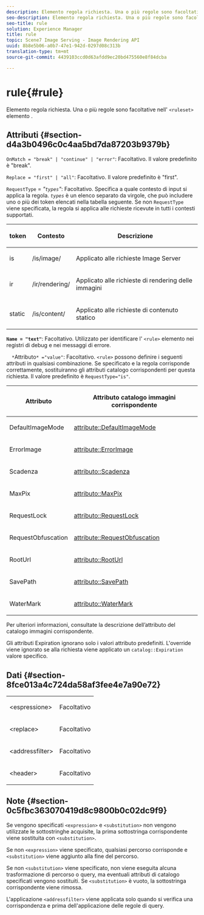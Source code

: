 ```yaml
---
description: Elemento regola richiesta. Una o più regole sono facoltative nell'elemento <ruleset>.
seo-description: Elemento regola richiesta. Una o più regole sono facoltative nell'elemento <ruleset>.
seo-title: rule
solution: Experience Manager
title: rule
topic: Scene7 Image Serving - Image Rendering API
uuid: 8b8e5b06-a0b7-47e1-942d-0297d08c313b
translation-type: tm+mt
source-git-commit: 4439103ccd0d63afdd9ec20bd475560e8f84dcba

---
```



# rule{#rule}

Elemento regola richiesta. Una o più regole sono facoltative nell&#39; `<ruleset>` elemento .

## Attributi {#section-d4a3b0496c0c4aa5bd7da87203b9379b}

`OnMatch = "break" | "continue" | "error"`: Facoltativo. Il valore predefinito è &quot;break&quot;.

`Replace = "first" | "all"`: Facoltativo. Il valore predefinito è &quot;first&quot;.

`RequestType` = *&quot;`types`&quot;*: Facoltativo. Specifica a quale contesto di input si applica la regola. *`types`* è un elenco separato da virgole, che può includere uno o più dei token elencati nella tabella seguente. Se non `RequestType` viene specificata, la regola si applica alle richieste ricevute in tutti i contesti supportati.

<table id="table_4935E1ED03624DA6AF3F8DC9AAA10237"> 
 <thead> 
  <tr> 
   <th class="entry"> <p><b>token</b> </p> </th> 
   <th class="entry"> <p><b>Contesto</b> </p> </th> 
   <th class="entry"> <p><b>Descrizione</b> </p> </th> 
  </tr> 
 </thead>
 <tbody> 
  <tr> 
   <td> <p> <span class="codeph"> is</span> </p> </td> 
   <td> <p> <span class="filepath"> /is/image/</span> </p> </td> 
   <td> <p>Applicato alle richieste Image Server </p> </td> 
  </tr> 
  <tr> 
   <td> <p> <span class="codeph"> ir</span> </p> </td> 
   <td> <p> <span class="filepath"> /ir/rendering/</span> </p> </td> 
   <td> <p>Applicato alle richieste di rendering delle immagini </p> </td> 
  </tr> 
  <tr> 
   <td> <p> <span class="codeph"> static</span> </p> </td> 
   <td> <p> <span class="filepath"> /is/content/</span> </p> </td> 
   <td> <p>Applicato alle richieste di contenuto statico </p> </td> 
  </tr> 
 </tbody> 
</table>

**`Name = "text"`**: Facoltativo. Utilizzato per identificare l&#39; `<rule>` elemento nei registri di debug e nei messaggi di errore.

`  *`Attributo`* ="value"`: Facoltativo. `<rule>` possono definire i seguenti attributi in qualsiasi combinazione. Se specificato e la regola corrisponde correttamente, sostituiranno gli attributi catalogo corrispondenti per questa richiesta. Il valore predefinito è `RequestType="is"`.

<table id="table_67AED5BEADDF4DAC99B5EF46438C1ABC"> 
 <thead> 
  <tr> 
   <th class="entry"> <b> <span class="varname"> Attributo </span></b> </th> 
   <th class="entry"> <p>Attributo catalogo immagini corrispondente </p> </th> 
  </tr> 
 </thead>
 <tbody> 
  <tr> 
   <td> <p> <span class="codeph"> DefaultImageMode</span> </p> </td> 
   <td> <p><a href="../../../../../is-api/image-catalog/image-serving-api-ref/c-image-catalog-reference/c-attributes-reference/r-defaultimagemode.md#reference-8a996af162f84e46bbe9e6e0d4e26782" type="reference" format="dita" scope="local"> attribute::DefaultImageMode</a> </p> </td> 
  </tr> 
  <tr> 
   <td> <p> <span class="codeph"> ErrorImage</span> </p> </td> 
   <td> <p><a href="../../../../../is-api/image-catalog/image-serving-api-ref/c-image-catalog-reference/c-attributes-reference/r-errorimage.md#reference-c494d5d8b2584fe3800f35baabd0292c" type="reference" format="dita" scope="local"> attribute::ErrorImage</a> </p> </td> 
  </tr> 
  <tr> 
   <td> <p> <span class="codeph"> Scadenza</span> </p> </td> 
   <td> <p> <a href="../../../../../is-api/image-catalog/image-serving-api-ref/c-image-catalog-reference/c-attributes-reference/r-expiration.md#reference-a0bf4686425d4e00b8014c4950fb62b7" type="reference" format="dita" scope="local"> attributo::Scadenza</a> </p> </td> 
  </tr> 
  <tr> 
   <td> <p> <span class="codeph"> MaxPix</span> </p> </td> 
   <td> <p><a href="../../../../../is-api/image-catalog/image-serving-api-ref/c-image-catalog-reference/c-attributes-reference/r-maxpix.md#reference-e167d396ac794079ba8b5e6eb16eeda5" type="reference" format="dita" scope="local"> attributo::MaxPix </a> </p> </td> 
  </tr> 
  <tr> 
   <td> <p> <span class="codeph"> RequestLock</span> </p> </td> 
   <td> <p> <a href="../../../../../is-api/image-catalog/image-serving-api-ref/c-image-catalog-reference/c-attributes-reference/r-requestlock.md#reference-8bbe2f581be847d3b9fa123e8e5e94b0" type="reference" format="dita" scope="local"> attributo::RequestLock</a> </p> </td> 
  </tr> 
  <tr> 
   <td> <p> <span class="codeph"> RequestObfuscation</span> </p> </td> 
   <td> <p> <a href="../../../../../is-api/image-catalog/image-serving-api-ref/c-image-catalog-reference/c-attributes-reference/r-requestobfuscation.md#reference-730a3330253343f893419ebd52baf0bd" type="reference" format="dita" scope="local"> attribute::RequestObfuscation</a> </p> </td> 
  </tr> 
  <tr> 
   <td> <p> <span class="codeph"> RootUrl</span> </p> </td> 
   <td> <p> <a href="../../../../../is-api/image-catalog/image-serving-api-ref/c-image-catalog-reference/c-attributes-reference/r-rooturl.md#reference-3b0e43881020409cbe642366913cf137" type="reference" format="dita" scope="local"> attributo::RootUrl</a> </p> </td> 
  </tr> 
  <tr> 
   <td> <p> <span class="codeph"> SavePath</span> </p> </td> 
   <td> <p> <a href="../../../../../is-api/image-catalog/image-serving-api-ref/c-image-catalog-reference/c-attributes-reference/r-savepath.md#reference-9c4686dc153b41d8a0751cde83615432" type="reference" format="dita" scope="local"> attributo::SavePath</a> </p> </td> 
  </tr> 
  <tr> 
   <td> <p> <span class="codeph"> WaterMark</span> </p> </td> 
   <td> <p><a href="../../../../../is-api/image-catalog/image-serving-api-ref/c-image-catalog-reference/c-attributes-reference/r-watermark.md#reference-942b50acb2dd43a5ae498dc41ea9ac9b" type="reference" format="dita" scope="local"> attributo::WaterMark</a> </p> </td> 
  </tr> 
 </tbody> 
</table>

Per ulteriori informazioni, consultate la descrizione dell’attributo del catalogo immagini corrispondente.

Gli attributi Expiration ignorano solo i valori attributo predefiniti. L&#39;override viene ignorato se alla richiesta viene applicato un `catalog::Expiration` valore specifico.

## Dati {#section-8fce013a4c724da58af3fee4e7a90e72}

<table id="simpletable_4F1C03671DA942A3A332B2C686A63C52"> 
 <tr class="strow"> 
  <td class="stentry"> <p><span class="codeph"> &lt;espressione&gt;</span> </p></td> 
  <td class="stentry"> <p>Facoltativo </p></td> 
 </tr> 
 <tr class="strow"> 
  <td class="stentry"> <p><span class="codeph"> &lt;replace&gt;</span> </p></td> 
  <td class="stentry"> <p>Facoltativo </p></td> 
 </tr> 
 <tr class="strow"> 
  <td class="stentry"> <p><span class="codeph"> &lt;addressfilter&gt;</span> </p></td> 
  <td class="stentry"> <p>Facoltativo </p></td> 
 </tr> 
 <tr class="strow"> 
  <td class="stentry"> <p><span class="codeph"> &lt;header&gt;</span> </p></td> 
  <td class="stentry"> <p>Facoltativo </p></td> 
 </tr> 
</table>

## Note {#section-0c5fbc363070419d8c9800b0c02dc9f9}

Se vengono specificati `<expression>` e `<substitution>` non vengono utilizzate le sottostringhe acquisite, la prima sottostringa corrispondente viene sostituita con `<substitution>`.

Se non `<expression>` viene specificato, qualsiasi percorso corrisponde e `<substitution>` viene aggiunto alla fine del percorso.

Se non `<substitution>` viene specificato, non viene eseguita alcuna trasformazione di percorso o query, ma eventuali attributi di catalogo specificati vengono sostituiti. Se `<substitution>` è vuoto, la sottostringa corrispondente viene rimossa.

L&#39;applicazione `<addressfilter>` viene applicata solo quando si verifica una corrispondenza e prima dell&#39;applicazione delle regole di query.

